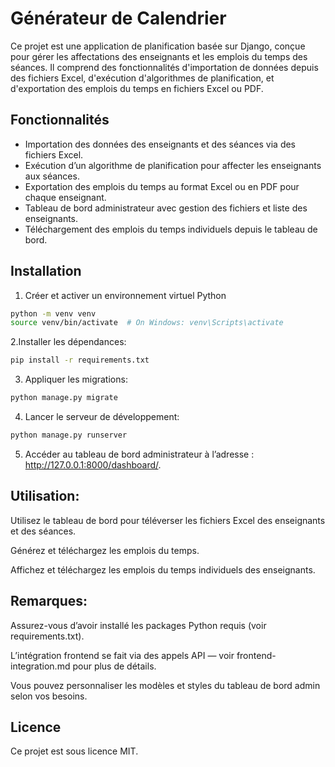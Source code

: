 # Générateur de Calendrier

Ce projet est une application de planification basée sur Django, conçue pour gérer les affectations des enseignants et les emplois du temps des séances. Il comprend des fonctionnalités d'importation de données depuis des fichiers Excel, d'exécution d'algorithmes de planification, et d'exportation des emplois du temps en fichiers Excel ou PDF.

## Fonctionnalités

- Importation des données des enseignants et des séances via des fichiers Excel.
- Exécution d’un algorithme de planification pour affecter les enseignants aux séances.
- Exportation des emplois du temps au format Excel ou en PDF pour chaque enseignant.
- Tableau de bord administrateur avec gestion des fichiers et liste des enseignants.
- Téléchargement des emplois du temps individuels depuis le tableau de bord.

## Installation

1. Créer et activer un environnement virtuel Python 

```bash
python -m venv venv
source venv/bin/activate  # On Windows: venv\Scripts\activate
```

2.Installer les dépendances:

```bash
pip install -r requirements.txt
```

3. Appliquer les migrations:

```bash
python manage.py migrate
```

4. Lancer le serveur de développement:

```bash
python manage.py runserver
```

5. Accéder au tableau de bord administrateur à l’adresse : http://127.0.0.1:8000/dashboard/.

## Utilisation:
Utilisez le tableau de bord pour téléverser les fichiers Excel des enseignants et des séances.

Générez et téléchargez les emplois du temps.

Affichez et téléchargez les emplois du temps individuels des enseignants.

## Remarques:
Assurez-vous d’avoir installé les packages Python requis (voir requirements.txt).

L’intégration frontend se fait via des appels API — voir frontend-integration.md pour plus de détails.

Vous pouvez personnaliser les modèles et styles du tableau de bord admin selon vos besoins.

## Licence
Ce projet est sous licence MIT.
